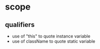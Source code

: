 # scope

## qualifiers
- use of "this" to quote instance variable
- use of className to quote static variable

